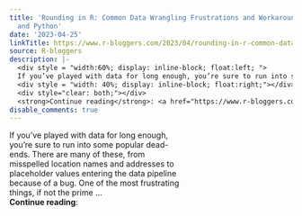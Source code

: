 ```yaml
---
title: 'Rounding in R: Common Data Wrangling Frustrations and Workarounds in R, Julia,
  and Python'
date: '2023-04-25'
linkTitle: https://www.r-bloggers.com/2023/04/rounding-in-r-common-data-wrangling-frustrations-and-workarounds-in-r-julia-and-python/
source: R-bloggers
description: |-
  <div style = "width:60%; display: inline-block; float:left; ">
  If you’ve played with data for long enough, you’re sure to run into some popular dead-ends. There are many of these, from misspelled location names and addresses to placeholder values entering the data pipeline because of a bug. One of the most frustrating things, if not the prime ...</div>
  <div style = "width: 40%; display: inline-block; float:right;"></div>
  <div style="clear: both;"></div>
  <strong>Continue reading</strong>: <a href="https://www.r-bloggers.com/2023/04/rounding-in-r-common-data-wrangling-frustrations-and-workaround ...
disable_comments: true
---
```

<div style = "width:60%; display: inline-block; float:left; ">
If you’ve played with data for long enough, you’re sure to run into some popular dead-ends. There are many of these, from misspelled location names and addresses to placeholder values entering the data pipeline because of a bug. One of the most frustrating things, if not the prime ...</div>
<div style = "width: 40%; display: inline-block; float:right;"></div>
<div style="clear: both;"></div>
<strong>Continue reading</strong>: <a href="https://www.r-bloggers.com/2023/04/rounding-in-r-common-data-wrangling-frustrations-and-workaround ...